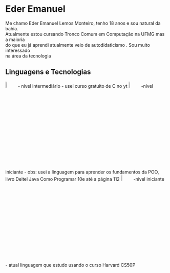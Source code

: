  # Eder Emanuel 

Me chamo Eder Emanuel Lemos Monteiro, tenho 18 anos e sou natural da bahia.  
Atualmente estou cursando Tronco Comum em Computação na UFMG mas a maioria  
do que eu já aprendi atualmente veio de autodidaticismo . Sou muito interessado  
na área da tecnologia 

## Linguagens e Tecnologias

<img src="https://cdn.jsdelivr.net/gh/devicons/devicon@latest/icons/c/c-original.svg" width="7%"> 
- nivel intermediário - usei curso gratuito de C no yt
<img src="https://cdn.jsdelivr.net/gh/devicons/devicon@latest/icons/java/java-original.svg"width="7%" />
-nivel iniciante -  
obs: usei a linguagem para aprender os fundamentos da POO, livro Deitel Java Como Programar 10e até a página 112
<img src="https://cdn.jsdelivr.net/gh/devicons/devicon@latest/icons/python/python-original.svg"width="7%" />
-nivel iniciante -  
atual linguagem que estudo usando o curso Harvard CS50P
          
          

    
    
  

  
